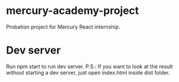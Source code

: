 # mercury-academy-project
Probation project for Mercury React internship.
# Dev server
Run npm start to run dev server.
P.S.: If you want to look at the result without starting a dev server, just open index.html inside dist folder. 
